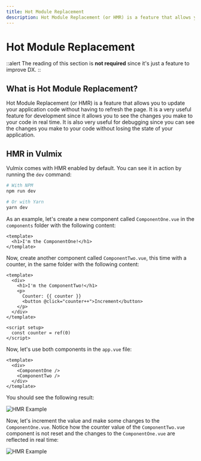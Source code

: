 ```yaml
---
title: Hot Module Replacement
description: Hot Module Replacement (or HMR) is a feature that allows you to update your application code without having to refresh the page.
---
```


# Hot Module Replacement

::alert
The reading of this section is **not required** since it's just a feature to improve <prose-abbr title="Developer Experience">DX</prose-abbr>.
::

## What is Hot Module Replacement?

Hot Module Replacement (or HMR) is a feature that allows you to update your application code without having to refresh the page. It is a very useful feature for development since it allows you to see the changes you make to your code in real time. It is also very useful for debugging since you can see the changes you make to your code without losing the state of your application.

## HMR in Vulmix

Vulmix comes with HMR enabled by default. You can see it in action by running the `dev` command:

```bash
# With NPM
npm run dev

# Or with Yarn
yarn dev
```

As an example, let's create a new component called `ComponentOne.vue` in the `components` folder with the following content:

```vue [components/ComponentOne.vue]
<template>
  <h1>I'm the ComponentOne!</h1>
</template>
```

Now, create another component called `ComponentTwo.vue`, this time with a counter, in the same folder with the following content:

```vue [components/ComponentTwo.vue]
<template>
  <div>
    <h1>I'm the ComponentTwo!</h1>
    <p>
      Counter: {{ counter }}
      <button @click="counter++">Increment</button>
    </p>
  </div>
</template>

<script setup>
  const counter = ref(0)
</script>
```

Now, let's use both components in the `app.vue` file:

```vue [app.vue]
<template>
  <div>
    <ComponentOne />
    <ComponentTwo />
  </div>
</template>
```

You should see the following result:

![HMR Example](/img/vulmix-hmr-sample-1.png)

Now, let's increment the value and make some changes to the `ComponentOne.vue`. Notice how the counter value of the `ComponentTwo.vue` component is not reset and the changes to the `ComponentOne.vue` are reflected in real time:

![HMR Example](/img/vulmix-hmr-sample-2.gif)

